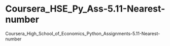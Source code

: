 # Coursera_HSE_Py_Ass-5.11-Nearest-number
Coursera_High_School_of_Economics_Python_Assignments-5.11-Nearest-number

